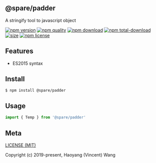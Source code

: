 ## @spare/padder
A stringify tool to javascript object

[![npm version][npm-image]][npm-url]
[![npm quality][quality-image]][quality-url]
[![npm download][download-image]][npm-url]
[![npm total-download][total-download-image]][npm-url]
[![size][size]][size-url]
[![npm license][license-image]][npm-url]

## Features

- ES2015 syntax

## Install
```console
$ npm install @spare/padder
```

## Usage
```js
import { Temp } from '@spare/padder'
```

## Meta
[LICENSE (MIT)](/LICENSE)

Copyright (c) 2019-present, Haoyang (Vincent) Wang

[//]: <> (Shields)
[npm-image]: https://img.shields.io/npm/v/@spare/padder.svg?style=flat-square
[quality-image]: http://npm.packagequality.com/shield/@spare/padder.svg?style=flat-square
[download-image]: https://img.shields.io/npm/dm/@spare/padder.svg?style=flat-square
[total-download-image]:https://img.shields.io/npm/dt/@spare/padder.svg?style=flat-square
[license-image]: https://img.shields.io/npm/l/@spare/padder.svg?style=flat-square
[size]: https://flat.badgen.net/packagephobia/install/@spare/padder

[//]: <> (Link)
[npm-url]: https://npmjs.org/package/@spare/padder
[quality-url]: http://packagequality.com/#?package=@spare/padder
[size-url]: https://packagephobia.now.sh/result?p=@spare/padder

